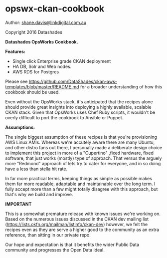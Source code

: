 # opswx-ckan-cookbook

Author: shane.davis@linkdigital.com.au

Copyright 2016 Datashades 

**Datashades OpsWorks Cookbook.**

**Features:**

* Single click Enterprise grade CKAN deployment
* HA DB, Solr and Web nodes.
* AWS RDS for Postgres

Please see https://github.com/DataShades/ckan-aws-templates/blob/master/README.md for a broader understanding of
how this cookbook should be used.

Even without the OpsWorks stack, it's anticipated that the recipes alone should provide great insights into deploying
a highly available, scalable CKAN stack. Given that OpsWorks uses Chef Ruby scripts, it wouldn't be overly difficult to
port the cookbook to Ansible or Puppet.

**Assumptions:**

The single biggest assumption of these recipes is that you're provisioning AWS Linux AMIs. Whereas we're accutely aware
there are many Ubuntu, and other distro fans out there, I personally made a deliberate design choice to implement this
project in more of a "Cupertino" ,fixed hardware, fixed software, that just works (mostly) type of approach. That versus the
arguely more "Redmond" approach of lets try to cater for everyone, and in so doing have a less than stella hit rate.

In far more practical terms, keeping things as simple as possible makes them far more readable, adaptable and maintainable over the long term.
I fully accept more than a few might totally disagree with this approach, but that's why we build and improve.

**IMPORTANT**

This is a somewhat premature release with known issues we're working on. Based on the numerous issues discussed in 
the CKAN dev mailing list (https://lists.okfn.org/mailman/listinfo/ckan-dev) however, we felt the recipes even as they are serve a higher good
to the community as an extra reference, than sitting in our private repo.

Our hope and expectation is that it benefits the wider Public Data community and progresses the Open Data ideal.